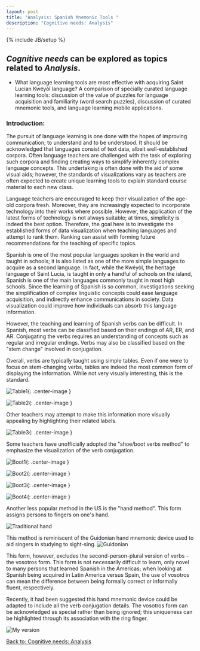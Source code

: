 ```yaml
---
layout: post
title: "Analysis: Spanish Mnemonic Tools "
description: "Cognitive needs: Analysis"
---
```

{% include JB/setup %}


## __*Cognitive needs*__ can be explored as topics related to __*Analysis*__.

+ What language learning tools are most effective with acquiring Saint Lucian Kwéyòl language? A comparison of specially curated language learning tools: discussion of the value of puzzles for language acquisition and familiarity (word search puzzles), discussion of curated mnemonic tools, and language learning mobile applications.

### Introduction:

The pursuit of language learning is one done with the hopes of improving communication; to understand and to be understood. It should be acknowledged that languages consist of text data, albeit well-established corpora. Often language teachers are challenged with the task of exploring such corpora and finding creating ways to simplify inherently complex language concepts. This undertaking is often done with the aid of some visual aids; however, the standards of visualizations vary as teachers are often expected to create unique learning tools to explain standard course material to each new class. 

Language teachers are encouraged to keep their visualization of the age-old corpora fresh. Moreover, they are increasingly expected to incorporate technology into their works where possible. However, the application of the latest forms of technology is not always suitable; at times, simplicity is indeed the best option. Therefore, the goal here is to investigate the established forms of data visualization when teaching languages and attempt to rank them. Ranking can assist with forming future recommendations for the teaching of specific topics.
 
Spanish is one of the most popular languages spoken in the world and taught in schools; it is also listed as one of the more simple languages to acquire as a second language. In fact, while the Kwéyòl, the heritage language of Saint Lucia, is taught in only a handful of schools on the island, Spanish is one of the main languages commonly taught in most high schools. Since the learning of Spanish is so common, investigations seeking the simplification of complex linguistic concepts could ease language acquisition, and indirectly enhance communications in society. Data visualization could improve how individuals can absorb this language information. 

However, the teaching and learning of Spanish verbs can be difficult. In Spanish, most verbs can be classified based on their endings of AR, ER, and AR. Conjugating the verbs requires an understanding of concepts such as regular and irregular endings. Verbs may also be classified based on the "stem change" involved in conjugation.

Overall, verbs are typically taught using simple tables. Even if one were to focus on stem-changing verbs, tables are indeed the most common form of displaying the information. While not very visually interesting, this is the standard. 

![Table1](https://raw.githubusercontent.com/llord1/llord1.github.io/master/resources/pictures/plaintable.png){: .center-image }

![Table2](https://raw.githubusercontent.com/llord1/llord1.github.io/master/resources/pictures/plain.png){: .center-image }

Other teachers may attempt to make this information more visually appealing by highlighting their related labels.

![Table3](https://raw.githubusercontent.com/llord1/llord1.github.io/master/resources/pictures/tablee.png){: .center-image }

Some teachers have unofficially adopted the "shoe/boot verbs method" to emphasize the visualization of the verb conjugation. 

![Boot1](https://raw.githubusercontent.com/llord1/llord1.github.io/master/resources/pictures/boot.png){: .center-image }

![Boot2](https://raw.githubusercontent.com/llord1/llord1.github.io/master/resources/pictures/boot2.png){: .center-image }

![Boot3](https://raw.githubusercontent.com/llord1/llord1.github.io/master/resources/pictures/boot3.png){: .center-image }

![Boot4](https://raw.githubusercontent.com/llord1/llord1.github.io/master/resources/pictures/boot-verbs.png){: .center-image }


Another less popular method in the US is the "hand method". This form assigns persons to fingers on one's hand. 

![Traditional hand](https://raw.githubusercontent.com/llord1/llord1.github.io/master/resources/pictures/traditionalhand.png)

This method is reminiscent of the Guidonian hand mnemonic device used to aid singers in studying to sight-sing. ![Guidonian](https://raw.githubusercontent.com/llord1/llord1.github.io/master/resources/pictures/ghand.png)


This form, however, excludes the second-person-plural version of verbs - the vosotros form. This form is not necessarily difficult to learn, only novel to many persons that learned Spanish in the Americas; when looking at Spanish being acquired in Latin America versus Spain, the use of vosotros can mean the difference between being formally correct or informally fluent, respectively.



Recently, it had been suggested this hand mnemonic device could be adapted to include all the verb conjugation details. The vosotros form can be acknowledged as special rather than being ignored; this uniqueness can be highlighted through its association with the ring finger.

![My version](https://raw.githubusercontent.com/llord1/llord1.github.io/master/resources/pictures/myhands.PNG)


[Back to: Cognitive needs: Analysis](https://llord1.github.io/2020/06/08/Analysis)